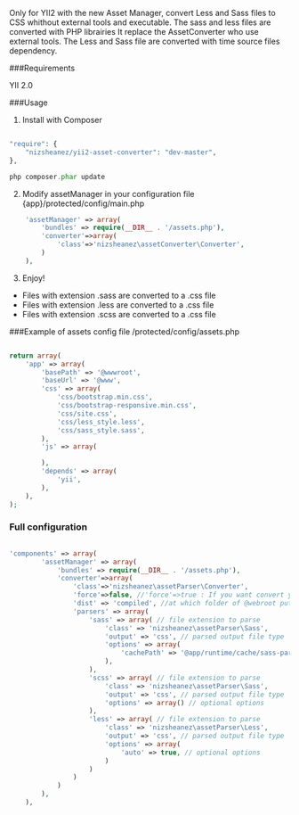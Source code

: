 Only for YII2 with the new Asset Manager, convert Less and Sass files to CSS whithout external tools and executable. The sass and less files are converted with PHP librairies
It replace the AssetConverter who use external tools.
The Less and Sass file are converted with time source files dependency.

###Requirements

YII 2.0

###Usage

1) Install with Composer

~~~php

"require": {
    "nizsheanez/yii2-asset-converter": "dev-master",
},

php composer.phar update

~~~

2) Modify assetManager in your configuration file {app}/protected/config/main.php

~~~php
    'assetManager' => array(
        'bundles' => require(__DIR__ . '/assets.php'),
        'converter'=>array(
            'class'=>'nizsheanez\assetConverter\Converter',
        )
    ),
~~~

3) Enjoy!

- Files with extension .sass are converted to a .css file
- Files with extension .less are converted to a .css file
- Files with extension .scss are converted to a .css file



###Example of assets config file /protected/config/assets.php

~~~php

return array(
	'app' => array(
		'basePath' => '@wwwroot',
		'baseUrl' => '@www',
		'css' => array(
			'css/bootstrap.min.css',
			'css/bootstrap-responsive.min.css',
			'css/site.css',
            'css/less_style.less',
            'css/sass_style.sass',
		),
		'js' => array(

		),
		'depends' => array(
			'yii',
		),
	),
);

~~~

### Full configuration

~~~php

'components' => array(
		'assetManager' => array(
            'bundles' => require(__DIR__ . '/assets.php'),
            'converter'=>array(
                'class'=>'nizsheanez\assetParser\Converter',
                'force'=>false, //'force'=>true : If you want convert your sass each time without time dependency
                'dist' => 'compiled', //at which folder of @webroot put compiled files
                'parsers' => array(
                    'sass' => array( // file extension to parse
                        'class' => 'nizsheanez\assetParser\Sass',
                        'output' => 'css', // parsed output file type
                        'options' => array(
                            'cachePath' => '@app/runtime/cache/sass-parser' // optional options
                        ),
                    ),
                    'scss' => array( // file extension to parse
                        'class' => 'nizsheanez\assetParser\Sass',
                        'output' => 'css', // parsed output file type
                        'options' => array() // optional options
                    ),
                    'less' => array( // file extension to parse
                        'class' => 'nizsheanez\assetParser\Less',
                        'output' => 'css', // parsed output file type
                        'options' => array(
                            'auto' => true, // optional options
                        )
                    )
                )
            )
        ),
	),

~~~